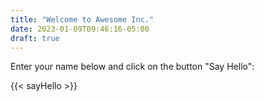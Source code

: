 ```yaml
---
title: "Welcome to Awesome Inc."
date: 2023-01-09T09:46:16-05:00
draft: true
---
```

Enter your name below and click on the button "Say Hello":

{{< sayHello >}}